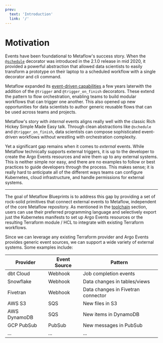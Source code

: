 ```yaml
---
prev:
  text: 'Introduction'
  link: '/'
---
```


# Motivation

Events have been foundational to Metaflow's success story. When the [`@schedule`](https://docs.metaflow.org/production/scheduling-metaflow-flows/introduction) decorator was introduced in the 2.1.0 release in mid 2020, it provided a powerful abstraction that allowed data scientists to easily transform a prototype on their laptop to a scheduled workflow with a single decorator and cli command.

Metaflow expanded its [event-driven capabilities](https://docs.metaflow.org/production/event-triggering) a few years laterwith the addition of the `@trigger` and `@trigger_on_finish` decorators. These extend the pattern to flow orchestration, enabling teams to build modular workflows that can trigger one another. This also opened up new opportunities for data scientists to author generic reusable flows that can be used across teams and projects.

Metaflow's story with *internal* events aligns really well with the classic Rich Hickey Simple Made Easy talk. Through clean abstractions like `@schedule` and `@trigger_on_finish`, data scientists can compose sophisticated event-driven workflows without wrestling with orchestration complexity.

Yet a significant gap remains when it comes to *external* events. While Metaflow technically supports external triggers, it is up to the developer to create the Argo Events resources and wire them up to any external systems. This is neither simple nor easy, and there are no examples to follow or best practices to guide developers through the process. This makes sense; it is really hard to anticipate all of the different ways teams can configure Kubernetes, cloud infrastructure, and handle permissions for external systems.

---

The goal of Metaflow Blueprints is to address this gap by providing a set of rock-solid primitives that connect external events to Metaflow, independent of the core Metaflow repository. As mentioned in the [toolchain](/#fully-support-existing-tooling) section, users can use their preferred programming language and selectively export just the Kubernetes manifests to set up Argo Events resources or the resulting Terraform module / HCL to integrate with existing Terraform workflows.

Since we can leverage any existing Terraform provider and Argo Events provides generic event sources, we can support a wide variety of external systems. Some examples include:

| Provider | Event Source | Pattern |
|----------|--------------|---------|
| dbt Cloud | Webhook | Job completion events |
| Snowflake | Webhook | Data changes in tables/views |
| Fivetran | Webhook | Data changes in Fivetran connector |
| AWS S3 | SQS | New files in S3 |
| AWS DynamoDB | SQS | New items in DynamoDB |
| GCP PubSub | PubSub | New messages in PubSub |
|...|...|...|
